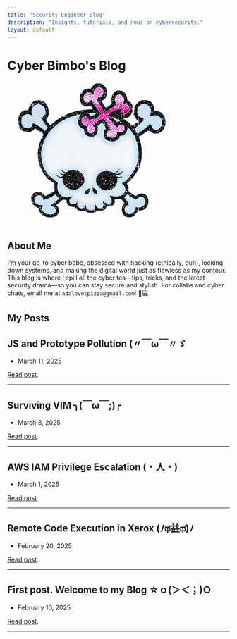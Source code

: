 ```yaml
---
title: "Security Engineer Blog"
description: "Insights, tutorials, and news on cybersecurity."
layout: default
---
```


# Cyber Bimbo's Blog
![LOGO](./static/SKULL.gif)  

## About Me
I’m your go-to cyber babe, obsessed with hacking (ethically, duh), locking down systems, and making the digital world just as flawless as my contour. This blog is where I spill all the cyber tea—tips, tricks, and the latest security drama—so you can stay secure and stylish.
For collabs and cyber chats, email me at `adalovespizza@gmail.com`! 💌💻

## My Posts

## **JS and Prototype Pollution (〃￣ω￣〃ゞ** 
- March 11, 2025
  
[Read post](./posts/prototype_pollution.md).

* * *

## **Surviving VIM ╮(￣ω￣;)╭** 
- March 8, 2025
  
[Read post](./posts/vim.md).

* * *

## **AWS IAM Privilege Escalation (・人・)** 
- March 1, 2025
  
[Read post](./posts/aws.md).

* * *

## **Remote Code Execution in Xerox (ﾉಥ益ಥ)ﾉ** 
- February 20, 2025
  
[Read post](./posts/xerox_rce.md).

* * *

## **First post. Welcome to my Blog ☆ｏ(＞＜；)○**
- February 10, 2025
  
[Read post](./posts/welcome.md).

* * *
<!-- Hi! The first 3 CTF participants who find this flag can ask Margarita for a gift T-shirt. -->
<!-- FLAG{90301b43aa389dfea1c127797877ba6bede72964} -->
